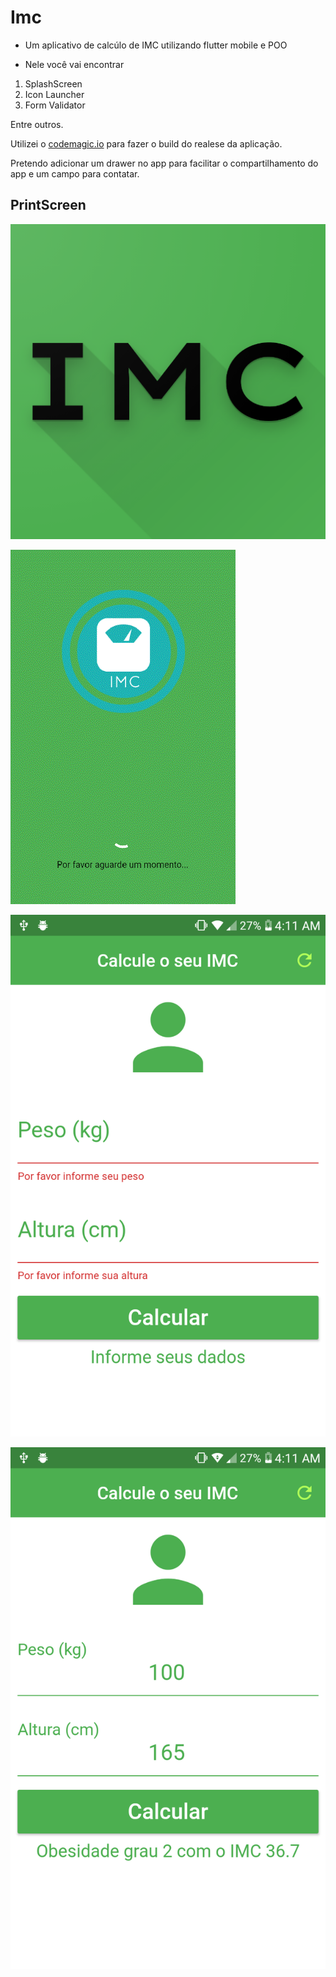 # Imc

- Um aplicativo de calcúlo de IMC utilizando flutter mobile e POO

- Nele você vai encontrar

1. SplashScreen
2. Icon Launcher
3. Form Validator

Entre outros.

Utilizei o [codemagic.io](https://codemagic.io/start/) para fazer o build do realese da aplicação. 

Pretendo adicionar um drawer no app para facilitar o compartilhamento do app e um campo para contatar.


## PrintScreen

![Icon Launcher](PrintScreen/icon.png)

![Gif Splashscreen](PrintScreen/20201001_041109.gif)

![Validator](PrintScreen/Capture+_2020-10-01-04-11-57.png)

![IMC](PrintScreen/Capture+_2020-10-01-04-11-43.png)

